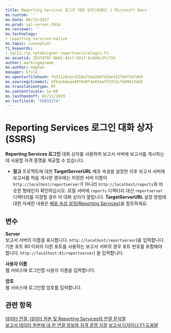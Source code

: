 ```yaml
---
title: Reporting Services 로그인 대화 상자(SSRS) | Microsoft Docs
ms.custom: ''
ms.date: 06/13/2017
ms.prod: sql-server-2014
ms.reviewer: ''
ms.technology:
- reporting-services-native
ms.topic: conceptual
f1_keywords:
- sql12.rtp.rptdesigner.reportservicelogin.f1
ms.assetid: 2037d797-0b61-44c7-931f-6c689c3fc733
author: markingmyname
ms.author: maghan
manager: kfile
ms.openlocfilehash: f451128cbcd218a75ae269f43de922f04f3e7db9
ms.sourcegitcommit: dfb1e6deaa4919a0f4e654af57252cfb09613dd5
ms.translationtype: MT
ms.contentlocale: ko-KR
ms.lasthandoff: 02/11/2019
ms.locfileid: "56033174"
---
```

# <a name="reporting-services-login-dialog-box-ssrs"></a>Reporting Services 로그인 대화 상자(SSRS)
  **Reporting Services 로그인** 대화 상자를 사용하여 보고서 서버에 보고서를 게시하는 데 사용할 자격 증명을 제공할 수 있습니다.  
  
-   **참고** 프로젝트에 대한 **TargetServerURL** 배포 속성을 설정한 이후 보고서 서버에 보고서를 처음 게시한 경우에는 지정한 서버 이름이 `http://localhost/reportserver`가 아니라 `http://localhost/reports`와 비슷한 형태인지 확인하십시오. 로컬 서버에 `reports` 디렉터리 대신 `reportserver` 디렉터리를 지정할 경우 이 대화 상자가 열립니다. **TargetServerURL** 설정 방법에 대한 자세한 내용은 [배포 속성 설정&#40;Reporting Services&#41;](set-deployment-properties-reporting-services.md)을 참조하세요.  
  
## <a name="options"></a>변수  
 **Server**  
 보고서 서버의 이름을 표시합니다. `http://localhost/reportserver`)을 입력합니다. 기본 포트 80 이외의 다른 포트를 사용하는 보고서 서버의 경우 포트 번호를 포함해야 합니다. `http://localhost:81/reportserver`) 을 입력합니다.  
  
 **사용자 이름**  
 웹 서비스에 로그인할 사용자 이름을 입력합니다.  
  
 **암호**  
 웹 서비스에 로그인할 암호를 입력합니다.  
  
## <a name="see-also"></a>관련 항목  
 [데이터 연결, 데이터 원본 및 Reporting Services의 연결 문자열](../data-connections-data-sources-and-connection-strings-in-reporting-services.md)   
 [보고서 데이터 원본에 대 한 연결 정보와 자격 증명 지정](../report-data/specify-credential-and-connection-information-for-report-data-sources.md) [보고서 디자이너 F1 도움말](report-designer-f1-help.md)  
  
  
